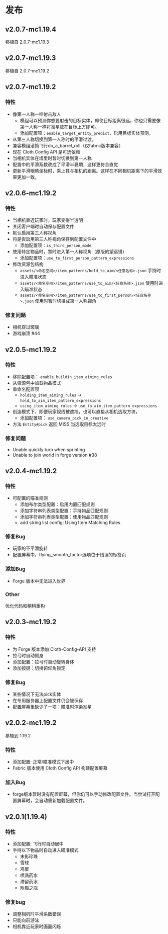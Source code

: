 # 发布

## v2.0.7-mc1.19.4

移植自 2.0.7-mc1.19.3

## v2.0.7-mc1.19.3

移植自 2.0.7-mc1.19.2

## v2.0.7-mc1.19.2

### 特性

-   像第一人称一样射击敌人
    -   模组可以预测你想要射击的目标实体，即使目标距离很远，你也只需要像第一人称一样将准星放在目标上方即可。
    -   添加配置项：`enable_target_entity_predict`，启用目标实体预测。
-   从第三人称切换到第一人称时的平滑过渡。
-   兼容模组滚筒飞行do_a_barrel_roll（仅fabric版本兼容）
-   现在 Cloth Config API 是可选依赖
-   当相机实体在墙里时暂时切换到第一人称
-   配置中的平滑系数改成了平滑半衰期，这样更符合直觉
-   更新平滑眼睛坐标时，乘上其与相机的距离。这样在不同相机距离下的平滑效果更加一致。

## v2.0.6-mc1.19.2

### 特性

-   当相机靠近玩家时，玩家变得半透明
-   关闭客户端时自动保存配置文件
-   默认启用第三人称视角
-   将是否启用第三人称视角保存到配置文件中
    -   添加配置项：`is_third_person_mode`
-   使用特定物品时，暂时进入第一人称视角（原版的望远镜）
    -   添加配置项：`use_to_first_person_pattern_expressions`
-   修改资源包结构
    -   `assets/<命名空间>/item_patterns/hold_to_aim/<任意名称>.json` 手持时进入瞄准状态
    -   `assets/<命名空间>/item_patterns/use_to_aim/<任意名称>.json` 使用时进入瞄准状态
    -   `assets/<命名空间>/item_patterns/use_to_first_person/<任意名称>.json` 使用时暂时切换成第一人称视角

### 修复问题

-   相机穿过玻璃
-   游戏崩溃 #44

## v2.0.5-mc1.19.2

### 特性

-   移除配置项： `enable_buildin_item_aiming_rules`
-   从资源包中加载物品模式
-   重命名配置项
    -   `holding_item_aiming_rules` -> `hold_to_aim_item_pattern_expressions`
    -   `using_item_aiming_rules` -> `use_to_aim_item_pattern_expressions`
-   创造模式下，即便玩家视线被遮挡，也可以直接从相机选取方块，
    -   添加配置项： `use_camera_pick_in_creative`
-   方法 `Entity#pick` 返回 MISS 当选取目标太远时

### 修复问题

-   Unable quickly turn when sprinting
-   Unable to join world in forge version #38

## v2.0.4-mc1.19.2

### 特性

-   可配置的瞄准规则
    -   添加布尔类型配置：启用内置匹配规则
    -   添加字符串列表类型配置：手持物品匹配规则
    -   添加字符串列表类型配置：使用物品匹配规则
    -   add string list config: Using Item Matching Rules

### 修复Bug

-   玩家的不平滑旋转
-   配置屏幕中，flying_smooth_factor选项位于错误的标签页

### 添加Bug

-   Forge 版本中无法进入世界

### Other

优化代码和稍稍重构

## v2.0.3-mc1.19.2

### 特性

-   为 Forge 版本添加 Cloth-Config-API 支持
-   拉弓时自动侧身
-   添加配置：拉弓时自动旋转身体
-   添加按键：切换俯仰角锁定

### 修复Bug

-   某些情况下无法pick实体
-   在专用服务器上配置文件仍会被保存
-   配置屏幕里缺少了一项：瞄准时渲染准星

## v2.0.2-mc1.19.2

移植到 1.19.2

### 特性

-   添加配置: 正常/瞄准模式下居中
-   Fabric 版本使用 Cloth Config API 构建配置屏幕

### 加入Bug

-   forge版本暂时没有配置屏幕，但你仍可以手动修改配置文件。当尝试打开配置屏幕时，会自动重新加载配置文件。

## v2.0.1(1.19.4)

### 特性

-   添加配置: 飞行时自动居中
-   手持以下物品时自动进入瞄准模式
    -   末影珍珠
    -   雪球
    -   鸡蛋
    -   喷溅药水
    -   滞留药水
    -   附魔之瓶

### 修复bug

-   调整相机时平滑系数错误
-   只能向前游泳
-   相机靠近玩家时画面闪烁
